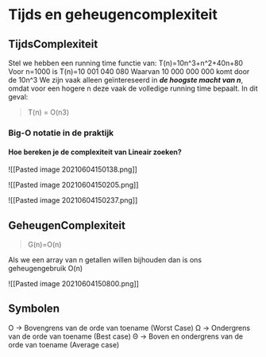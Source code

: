 # Tijds en geheugencomplexiteit
## TijdsComplexiteit
Stel we hebben een running time functie van:
	T(n)=10n^3+n^2+40n+80
	Voor n=1000 is T(n)=10 001 040 080
	Waarvan 10 000 000 000 komt door de 10n^3
We zijn vaak alleen geïntereseerd in ***de hoogste macht van n***, omdat voor een hogere n deze vaak de volledige running time bepaalt. In dit geval:
> T(n) = O(n3)
		
### Big-O notatie in de praktijk
#### Hoe bereken je de complexiteit van Lineair zoeken?
![[Pasted image 20210604150138.png]]

![[Pasted image 20210604150205.png]]

![[Pasted image 20210604150237.png]]

## GeheugenComplexiteit
>    G(n)=O(n)

Als we een array van n getallen willen bijhouden dan is ons geheugengebruik O(n)

![[Pasted image 20210604150800.png]]


## Symbolen
O -> Bovengrens van de orde van toename (Worst Case)
Ω -> Ondergrens van de orde van toename (Best case)
Θ -> Boven en ondergrens van de orde van toename (Average case)
